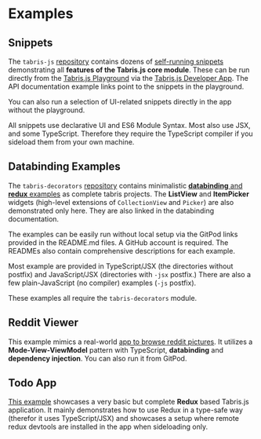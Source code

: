 ---
---
# Examples

## Snippets

The `tabris-js` [repository](https://github.com/eclipsesource/tabris-js) contains dozens of [self-running snippets](https://github.com/eclipsesource/tabris-js/tree/v${doc:moduleversion}/snippets) demonstrating all **features of the Tabris.js core module**. These can be run directly from the [Tabris.js Playground](playground.tabris.com/) via the [Tabris.js Developer App](./developer-app.md). The API documentation example links point to the snippets in the playground.

You can also run a selection of UI-related snippets directly in the app without the playground.

All snippets use declarative UI and ES6 Module Syntax. Most also use JSX, and some TypeScript. Therefore they require the TypeScript compiler if you sideload them from your own machine.

## Databinding Examples

The `tabris-decorators` [repository](https://github.com/eclipsesource/tabris-decorators) contains minimalistic
[**databinding** and **redux** examples](https://github.com/eclipsesource/tabris-decorators/tree/v${doc:moduleversion}/examples) as complete tabris projects. The **ListView** and **ItemPicker** widgets (high-level extensions of `CollectionView` and `Picker`) are also demonstrated only here. They are also linked in the databinding documentation.

The examples can be easily run without local setup via the GitPod links provided in the README.md files. A GitHub account is required. The READMEs also contain comprehensive descriptions for each example.

Most example are provided in TypeScript/JSX (the directories without postfix) and JavaScript/JSX (directories with `-jsx` postfix.) There are also a few plain-JavaScript (no compiler) examples (`-js` postfix).

These examples all require the `tabris-decorators` module.

## Reddit Viewer

This example mimics a real-world [app to browse reddit pictures](https://github.com/eclipsesource/tabris-js-reddit-viewer/tree/${doc:moduleversion}). It utilizes a **Mode-View-ViewModel** pattern with TypeScript, **databinding** and **dependency injection**. You can also run it from GitPod.

## Todo App

[This example](https://github.com/eclipsesource/tabris-js-redux-todo/) showcases a very basic but complete **Redux** based Tabris.js application. It mainly demonstrates how to use Redux in a type-safe way (therefor it uses TypeScript/JSX) and showcases a setup where remote redux devtools are installed in the app when sideloading only.
